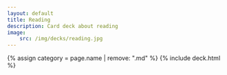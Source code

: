 ```yaml
---
layout: default
title: Reading
description: Card deck about reading
image:
    src: /img/decks/reading.jpg 
---
```


{% assign category = page.name | remove: ".md" %}
{% include deck.html %}
